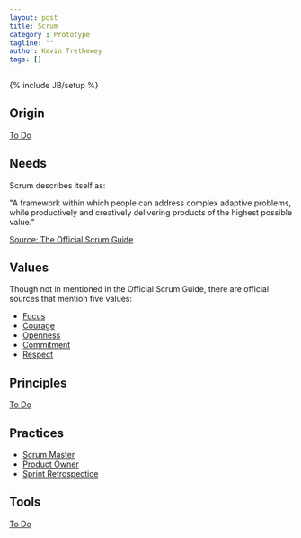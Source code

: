```yaml
---
layout: post
title: Scrum
category : Prototype
tagline: ""
author: Kevin Trethewey
tags: []
---
```

{% include JB/setup %}

## Origin
[To Do](/Explanation/TODO)

## Needs
Scrum describes itself as:

"A framework within which people can address complex adaptive problems, while productively and creatively delivering products of the highest possible value."

[Source: The Official Scrum Guide](http://www.scrumguides.org/docs/scrumguide/v1/scrum-guide-us.pdf)


## Values
Though not in mentioned in the Official Scrum Guide, there are official sources that mention five values:

* [Focus](/Value/Focus)
* [Courage](/Value/Courage)
* [Openness](/Value/Openness)
* [Commitment](/Value/Commitment)
* [Respect](/Value/Respect)

## Principles
[To Do](/Explanation/TODO)

## Practices
* [Scrum Master](/Practice/ScrumMaster)
* [Product Owner](/Practice/ScrumProductOwner)
* [Sprint Retrospectice](/Practice/TeamRetrospective)

## Tools
[To Do](/Explanation/TODO)
